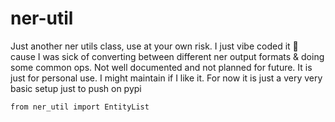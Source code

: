 # ner-util
Just another ner utils class, use at your own risk. I just vibe coded it 🥲
cause I was sick of converting between different ner output formats & doing some common ops.
Not well documented and not planned for future. It is just for personal use. 
I might maintain if I like it. 
For now it is just a very very basic setup just to push on pypi

```
from ner_util import EntityList
```
